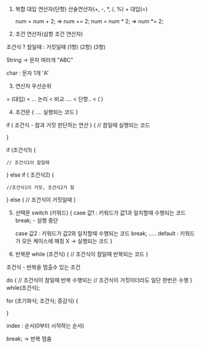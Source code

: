 1. 복합 대입 연산자(단항)
	산술연산자(+, -, *, /, %) + 대입(=)
	
	num = num + 2; => num += 2;
	num = num * 2; => num *= 2;
	
	
2. 조건 연산자(삼항 조건 연산자)

조건식 ? 참일때 : 거짓일때
(1항)		(2항)		(3항)

String -> 문자 여러개 "ABC"

char : 문자 1개 'A'


3. 연산자 우선순위

= (대입) < 	... 논리 < 비교 ....	<	단항.. < (	)


4. 조건문
{
 .... 실행되는 코드
 }
 
 if ( 조건식 - 참과 거짓 판단하는 연산 ) {
	// 참일때 실행되는 코드
	
} 

if (조건식1) {

	// 조건식1이 참일때
	
} else if ( 조건식2) {

	//조건식1이 거짓, 조건식2가 참
	
} else {
	 // 조건식이 거짓일때
}


5. 선택문
switch (키워드) {
	case 값1 :
		키워드가 값1과 일치할때 수행되는 코드
		break; - 실행 중단
		
	case 값2 :
		키워드가 값2와 일치할때 수행되는 코드
		break;
	.....
	default :
		키워드가 모든 케이스에 매칭 X -> 실행되는 코드
}


6. 반복문
while (조건식) {
	// 조건식이 참일때 반복되는 코드
}

조건식 - 반복을 멈출수 있는 조건

do {
	// 조건식이 참일때 반복 수행되는 
	// 조건식이 거짓이더라도 일단 한번은 수행
} while(조건식);


for (초기화식; 조건식; 증감식) {

}

index : 순서(0부터 시작하는 순서)

break; -> 반복 멈춤
